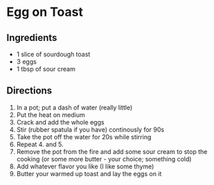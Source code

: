 # Egg on Toast

## Ingredients

* 1 slice of sourdough toast
* 3 eggs
* 1 tbsp of sour cream

## Directions
1. In a pot; put a dash of water (really little)
2. Put the heat on medium
3. Crack and add the whole eggs
4. Stir (rubber spatula if you have) continously for 90s
5. Take the pot off the water for 20s while stirring
6. Repeat 4. and 5.
7. Remove the pot from the fire and add some sour cream to stop the cooking (or some more butter - your choice; something cold)
8. Add whatever flavor you like (I like some thyme)
9. Butter your warmed up toast and lay the eggs on it
